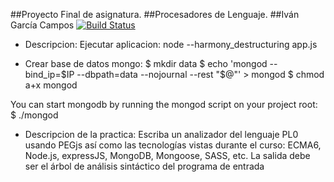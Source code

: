 ##Proyecto Final de asignatura.
##Procesadores de Lenguaje.
##Iván García Campos
[![Build Status](https://travis-ci.org/alu0100693737/Proyecto-PL.svg?branch=master)](https://travis-ci.org/alu0100693737/Proyecto-PL)

* Descripcion:
Ejecutar aplicacion: node --harmony_destructuring app.js

* Crear base de datos mongo:
$ mkdir data
$ echo 'mongod --bind_ip=$IP --dbpath=data --nojournal --rest "$@"' > mongod
$ chmod a+x mongod

You can start mongodb by running the mongod script on your project root:
$ ./mongod

* Descripcion de la practica:
Escriba un analizador del lenguaje PL0 usando PEGjs así como las tecnologías vistas durante el curso: ECMA6, Node.js, expressJS, MongoDB, Mongoose, SASS, etc. La salida debe ser el árbol de análisis sintáctico del programa de entrada




